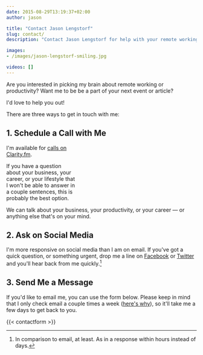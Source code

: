 ```yaml
---
date: 2015-08-29T13:19:37+02:00
author: jason

title: "Contact Jason Lengstorf"
slug: contact/
description: "Contact Jason Lengstorf for help with your remote working career, building your business, and more. Jason is available for speaking and writing engagements."

images:
- /images/jason-lengstorf-smiling.jpg

videos: []
---
```

Are you interested in picking my brain about remote working or productivity? Want me to be be a part of your next event or article?

I'd love to help you out!

There are three ways to get in touch with me:

## 1\. Schedule a Call with Me

<style>
  #clarity-widget { display: none; float: right; margin: 0 0 0 20px; } @media (min-width: 768px) { #clarity-widget { display: block; }
</style>

<div id="clarity-widget">
  <iframe class="clarity-widget" data-c-id="67162" data-c-width="" frameborder="0"></iframe> <script src="https://clarity.fm/assets/widget_loader.js"></script>
</div>

I'm available for [calls on Clarity.fm][1].

If you have a question about your business, your career, or your lifestyle that I won't be able to answer in a couple sentences, this is probably the best option.

We can talk about your business, your productivity, or your career — or anything else that's on your mind.<br style="clear:both;" />

## 2\. Ask on Social Media

I'm more responsive on social media than I am on email. If you've got a quick question, or something urgent, drop me a line on [Facebook][2] or [Twitter][3] and you'll hear back from me quickly.[^email]

## 3\. Send Me a Message

If you'd like to email me, you can use the form below. Please keep in mind that I only check email a couple times a week ([here's why][4]), so it'll take me a few days to get back to you.

{{< contactform >}}



[^email]:
    In comparison to email, at least. As in a response within hours instead of days.

 [1]: https://clarity.fm/jlengstorf
 [2]: https://www.facebook.com/jlengstorf
 [3]: https://twitter.com/jlengstorf
 [4]: http://lengstorf.com/scheduling-maximum-productivity/
